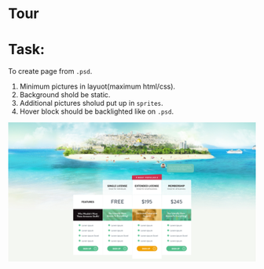 # Tour
# Task:
To create page from `.psd`.

1. Minimum pictures in layuot(maximum html/css).
2. Background shold be static.
3. Additional pictures sholud put up in `sprites`.
4. Hover block should be backlighted like on `.psd`.

![Screenshot](imgs/tour.png)